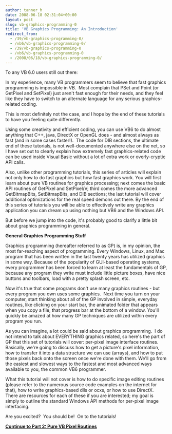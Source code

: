 ```yaml
---
author: tanner_h
date: 2008-06-18 02:31:04+00:00
layout: post
slug: vb-graphics-programming-0
title: 'VB Graphics Programming: An Introduction'
redirect_from:
  - /39/vb-graphics-programming-0/
  - /vb6/vb-graphics-programming-0/
  - /39/vb-graphics-programming-0
  - /vb6/vb-graphics-programming-0
  - /2008/06/18/vb-graphics-programming-0/
---
```


To any VB 6.0 users still out there:

In my experience, many VB programmers seem to believe that fast graphics programming is impossible in VB.  Most complain that PSet and Point (or GetPixel and SetPixel) just aren't fast enough for their needs, and they feel like they have to switch to an alternate language for any serious graphics-related coding.

This is most definitely not the case, and I hope by the end of these tutorials to have you feeling quite differently.

Using some creativity and efficient coding, you can use VB6 to do almost anything that C++, java, DirectX or OpenGL does - and almost always as fast (and in some cases faster!).  The code for DIB sections, the ultimate end of these tutorials, is not well-documented anywhere else on the net, so I have set out to clearly explain how extremely fast graphics-related code can be used inside Visual Basic without a lot of extra work or overly-cryptic API calls.

Also, unlike other programming tutorials, this series of articles will explain not only how to do fast graphics but how fast graphics work. You will first learn about pure VB routines for graphics processing; next comes the basic API routines of GetPixel and SetPixel/V; third comes the more advanced GetBitmapBits, SetBitmapBits, and DIB sections; the last tutorial will cover additional optimizations for the real speed demons out there. By the end of this series of tutorials you will be able to effectively write any graphics application you can dream up using nothing but VB6 and the Windows API.

But before we jump into the code, it's probably good to clarify a little bit about graphics programming in general.

**General Graphics Programming Stuff**

Graphics programming (hereafter referred to as GP) is, in my opinion, the most far-reaching aspect of programming. Every Windows, Linux, and Mac program that has been written in the last twenty years has utilized graphics in some way. Because of the popularity of GUI-based operating systems, every programmer has been forced to learn at least the fundamentals of GP, because any program they write must include little picture boxes, have nice buttons and toolbars, load with a pretty splash screen, etc.

Now it's true that some programs don't use many graphics routines - but every program you own uses some graphics.  Next time you turn on your computer, start thinking about all of the GP involved in simple, everyday routines, like clicking on your start bar, the animated folder that appears when you copy a file, that progress bar at the bottom of a window. You'll quickly be amazed at how many GP techniques are utilized within every program you run.

As you can imagine, a lot could be said about graphics programming.  I do not intend to talk about EVERYTHING graphics related, so here's the part of GP that this set of tutorials will cover: per-pixel image interface routines.  Basically, we're going to discuss how to get a picture's pixel information, how to transfer it into a data structure we can use (arrays), and how to put those pixels back onto the screen once we're done with them. We'll go from the easiest and slowest ways to the fastest and most advanced ways available to you, the common VB6 programmer.

What this tutorial will not cover is how to do specific image editing routines (please refer to the numerous source code examples on the internet for that), how to write graphics-based dlls or ocxs, or how to use DirectX. There are resources for each of these if you are interested; my goal is simply to outline the standard Windows API methods for per-pixel image interfacing.

Are you excited?  You should be!  On to the tutorials!

**[Continue to Part 2: Pure VB Pixel Routines](2008/06/18/vb-graphics-programming-1/)**
